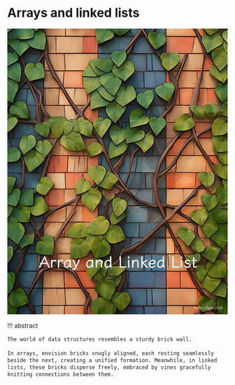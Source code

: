 # Arrays and linked lists

![Arrays and linked lists](../assets/covers/chapter_array_and_linkedlist.jpg)

!!! abstract

    The world of data structures resembles a sturdy brick wall.

    In arrays, envision bricks snugly aligned, each resting seamlessly beside the next, creating a unified formation. Meanwhile, in linked lists, these bricks disperse freely, embraced by vines gracefully knitting connections between them.
